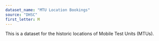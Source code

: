 ```yaml
---
dataset_name: "MTU Location Bookings"
source: "DHSC"
first_letter: M
---
```

This is a dataset for the historic locations of Mobile Test Units (MTUs).